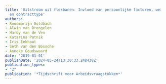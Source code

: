 ```yaml
---
title: 'Uitstroom uit flexbanen: Invloed van persoonlijke factoren, werkkenmerken
  en contracttype'
authors:
- Roosmarijn Goldbach
- Alwin van Drongelen
- Hardy van de Ven
- Katarina Putnik
- Iris Eekhout
- Seth van den Bossche
- Anneke Goudswaard
date: '2019-01-01'
publishDate: '2024-05-24T13:30:33.248438Z'
publication_types:
- "2"
publication: '*Tijdschrift voor Arbeidsvraagstukken*'
---
```

